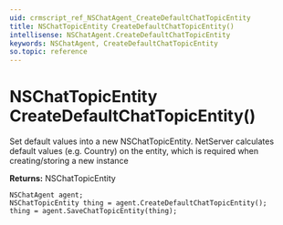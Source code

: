 ```yaml
---
uid: crmscript_ref_NSChatAgent_CreateDefaultChatTopicEntity
title: NSChatTopicEntity CreateDefaultChatTopicEntity()
intellisense: NSChatAgent.CreateDefaultChatTopicEntity
keywords: NSChatAgent, CreateDefaultChatTopicEntity
so.topic: reference
---
```


# NSChatTopicEntity CreateDefaultChatTopicEntity()

Set default values into a new NSChatTopicEntity.
NetServer calculates default values (e.g. Country) on the entity, which is required when creating/storing a new instance

**Returns:** NSChatTopicEntity

```crmscript
NSChatAgent agent;
NSChatTopicEntity thing = agent.CreateDefaultChatTopicEntity();
thing = agent.SaveChatTopicEntity(thing);
```

